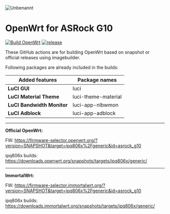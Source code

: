 ![Unbenannt](https://user-images.githubusercontent.com/67478561/208256549-b7e62f22-a12d-448e-8c85-1b1aca04fd76.jpg)
# OpenWrt for ASRock G10
[![Build OpenWrt](https://github.com/minax007/ASRock_G10_OpenWrt/actions/workflows/build-snapshot.yml/badge.svg)](https://github.com/minax007/ASRock_G10_OpenWrt/actions/workflows/build-snapshot.yml)
[![release](https://img.shields.io/github/v/release/minax007/ASRock_G10_OpenWrt.svg)](https://github.com/minax007/ASRock_G10_OpenWrt/releases)

These GitHub actions are for building OpenWrt based on snapshot or official releases using imagebuilder.

Following packages are already included in the builds: 

Added features | Package names
------------ | -------------
**LuCI GUI** | luci
**LuCI Material Theme** | luci-theme-material 
**LuCI Bandwidth Monitor** | luci-app-nlbwmon
**LuCI Adblock** | luci-app-adblock
__________________________________________________________________
**Official OpenWrt:**

FW: https://firmware-selector.openwrt.org/?version=SNAPSHOT&target=ipq806x%2Fgeneric&id=asrock_g10

ipq806x builds: https://downloads.openwrt.org/snapshots/targets/ipq806x/generic/
__________________________________________________________________
**ImmortalWrt:**

FW: https://firmware-selector.immortalwrt.org/?version=SNAPSHOT&target=ipq806x%2Fgeneric&id=asrock_g10

ipq806x builds: https://downloads.immortalwrt.org/snapshots/targets/ipq806x/generic/
